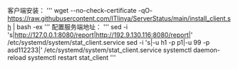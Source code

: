 客户端安装：
'''
wget --no-check-certificate -qO- https://raw.githubusercontent.com/ITlinya/ServerStatus/main/install_client.sh | bash -ex
'''
配置服务端地址：
'''
sed -i 's|http://127.0.0.1:8080/report|http://192.9.130.116:8080/report|' /etc/systemd/system/stat_client.service
sed -i 's|-u h1 -p p1|-u 99 -p asd112233|' /etc/systemd/system/stat_client.service
systemctl daemon-reload
systemctl restart stat_client
'''
